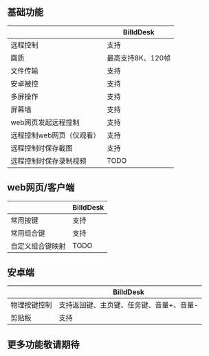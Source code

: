 ## 基础功能

|                           | BilldDesk         |
| ------------------------- | ----------------- |
| 远程控制                  | 支持              |
| 画质                      | 最高支持8K、120帧 |
| 文件传输                  | 支持              |
| 安卓被控                  | 支持              |
| 多屏操作                  | 支持              |
| 屏幕墙                    | 支持              |
| web网页发起远程控制       | 支持              |
| 远程控制web网页（仅观看） | 支持              |
| 远程控制时保存截图        | 支持              |
| 远程控制时保存录制视频    | TODO              |

## web网页/客户端

|                  | BilldDesk |
| ---------------- | --------- |
| 常用按键         | 支持      |
| 常用组合键       | 支持      |
| 自定义组合键映射 | TODO      |

## 安卓端

|              | BilldDesk                                |
| ------------ | ---------------------------------------- |
| 物理按键控制 | 支持返回键、主页键、任务键、音量+、音量- |
| 剪贴板       | 支持                                     |

## 更多功能敬请期待
